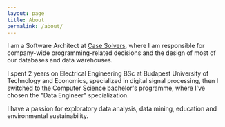 ```yaml
---
layout: page
title: About
permalink: /about/
---
```


I am a Software Architect at [Case Solvers](https://case-solvers.com/), where I am responsible for company-wide programming-related decisions and the design of most of our databases and data warehouses.

I spent 2 years on Electrical Engineering BSc at Budapest University of Technology and Economics, specialized in digital signal processing, then I switched to the Computer Science bachelor's programme, where I've chosen the "Data Engineer" specialization.

I have a passion for exploratory data analysis, data mining, education and environmental sustainability.